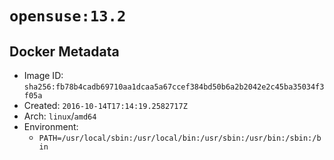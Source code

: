 # `opensuse:13.2`

## Docker Metadata

- Image ID: `sha256:fb78b4cadb69710aa1dcaa5a67ccef384bd50b6a2b2042e2c45ba35034f3f05a`
- Created: `2016-10-14T17:14:19.2582717Z`
- Arch: `linux`/`amd64`
- Environment:
  - `PATH=/usr/local/sbin:/usr/local/bin:/usr/sbin:/usr/bin:/sbin:/bin`
